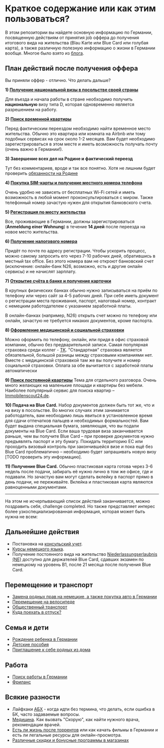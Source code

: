 # Краткое содержание или как этим пользоваться?

В этом репозитории вы найдете основную информацию по Германии, посвященную действиям от принятия job оффера до получения итогового вида на жительства (Blau Karte или Blue Card или голубая карта), а также различную полезную информацию о жизни в Германии вообще. Многое было взято из [блога](http://szhuk.blogspot.de/2015/11/job-offer.html).


## План действий после получения оффера

Вы приняли оффер - отлично. Что делать дальше?

**1) [Получение национальной визы в посольстве своей страны](Виза.md)**

Для въезда и начала работы в стране необходимо получить **национальную** визу типа D, которая одновременно является разрешением на работу.


**2) [Поиск временной квартиры](Квартирный%20вопрос.md)**

Перед фактическим переездом необходимо найти временное место жительства. Обычно это квартира или комната на Airbnb или тому подобных сервисах на срок около 1-2 месяцев. Вам будет необходимо зарегистрироваться в этом месте и иметь возможность получать почту (очень важно в Германии!).


**3) Завершение всех дел на Родине и фактический переезд**

Тут без комментариев, вроде и так все понятно. Хотя не лишним будет проверить [обязанности на Родине](Обязанности%20на%20Родине.md)


**4) [Покупка SIM-карты и получение местного номера телефона](Мобильная%20связь.md)**

Очень удобно не зависеть от бесплатных Wi-Fi сетей и иметь возможность в любой момент проконсультироваться с миром. Также телефонный номер зачастую нужен для открытия банковского счета.


**5) [Регистрация по месту жительства](Регистрация%20места%20жительства.md)**

Все, проживающие в Германии, должны зарегистрироваться (**Anmeldung einer Wohnung**) в течение **14 дней** после переезда на новое место жительства.


**6) [Получение налогового номера](Налоги.md)**

Придёт по почте по адресу регистрации. Чтобы ускорить процесс, можно самому запросить его через 7-10 рабочих дней, обратившись в местный tax office. Без этого номера вам не откроют банковский счет (исключение: онлайн-банк N26, возможно, есть и другие онлайн сервисы) и не начислят зарплату.


**7) [Открытие счёта в банке и получение карточки](Финансы%20и%20Банки.md)**

В крупных физических банках обычно нужно записываться на приём по телефону или через сайт за 4-5 рабочих дней. При себе иметь документ о регистрации места проживания, паспорт, налоговый номер, контракт с немецким работодателем с указанием заработной платы.

В онлайн-банках (например, N26) открыть счет можно по телефону или онлайн, зачастую не требуется никаких документов, кроме паспорта.


**8) [Оформление медицинской и социальной страховки](Страховки.md)**

Можно оформить по телефону, онлайн, или придя в офис страховой компании, обычно без предварительной записи. Самая популярная страховка среди коллег - [TK](http://tk.de/). "Стандартная" страховка является обязательной, большой разницы между страховыми компаниями нет. Вместе с медицинской страховкой там же вы получите и номер социальной страховки. Оплата за обе вычитается с заработной платы автоматически


**9) [Поиск постоянной квартиры](Квартирный%20вопрос.md)**
Тема для отдельного разговора. Очень много желающих на маленькие площади и квартиры без мебели. Наиболее популярный сервис для поиска квартир – [Immobilenscout24.de](https://www.immobilienscout24.de/).


**10) Подача на Blue Card.** Набор документов должен быть тот же, что и на визу в посольстве. Во многих случаях этим занимается работодатель, вам необходимо лишь явиться в установленное время для сдачи отпечатков пальцев и необходимых формальностей. Вам будет выдана специальная бумага, заявляющая, что вы подали документы на Blue Card. Если ваша трудовая виза заканчивается раньше, чем вы получите Blue Card – при проверке документов нужно предъявлять паспорт и эту бумагу. Покидать территорию ЕС или проходить визовый контроль при закончившейся визе и пока ещё без Blue Card проблематично – необходимо будет запрашивать новую визу [TODO проверить эту информацию].


**11) Получение Blue Card.** Обычно пластиковая карта готова через 3-6 недель после подачи, забирать её нужно лично в том же офисе, где и подавали. Но зачастую вам могут сделать вклейку в паспорт прямо в день подачи, не переживайте. Вклейка и пластиковая карта являются равноценными документами.

-------------

На этом не исчерпывающий список действий заканчивается, можно поздравить себя, challenge completed. Но также представляет интерес более узкоспециализированная информация, которая может быть нужна не всем:

## Дальнейшие действия
- Постановка на [консульский учет](Консульство.md).
- [Курсы немецкого языка](Языковые%20курсы.md).
- Получение постоянного вида на жительство [Niederlassungserlaubnis (NE)](Niederlassungserlaubnis.md) доступно для держателей Blue Card, сдавших экзамен по немецкому на уровень B1, после 21 месяца после получения Blue Card.

## Перемещение и транспорт
- [Замена родных прав на немецкие, а также покупка авто в Германии](Авто.md)
- [Перемещение на велосипеде](Велосипеды.md)
- [Общественный транспорт](Транспорт.md)
- [Куда поехать в отпуск?](Отпуск%20и%20отдых.md)

## Семья и дети
- [Рождение ребенка в Германии](Оформление%20новорожденных.md)
- [Детские пособия](Детские%20пособия.md)
- [Приглашение к себе родных из дома](Приглашение%20(Verpflichtungserklärung).md)

## Работа
- [Поиск работы в Германии](Работа.md)
- [Фриланс](Фриланс.md)

## Всякие разности
- Лайфхаки [АБХ](АБХ.md) - когда идти без термина, что делать, если ошибка в БК, часто задаваемые вопросы.
- [Медицина](Медицина.md). Как вызвать "Скорую", как найти нужного врача, рекомендации врачей.
- [Есть ли жизнь после торрентов](misc.md) или как качать фильмы в Германии и есть ли легальные ресурсы для онлайн-просмотра.
- [Различные скидки и бонусные программы в магазинах](Магазины,%20скидки,%20бонусы.md)